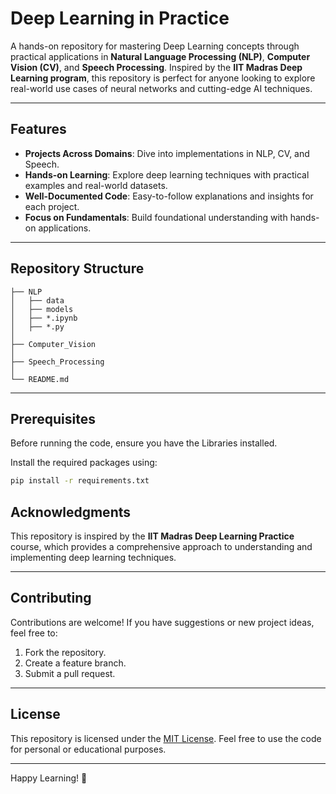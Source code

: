 # Deep Learning in Practice

A hands-on repository for mastering Deep Learning concepts through practical applications in **Natural Language Processing (NLP)**, **Computer Vision (CV)**, and **Speech Processing**. Inspired by the **IIT Madras Deep Learning program**, this repository is perfect for anyone looking to explore real-world use cases of neural networks and cutting-edge AI techniques.

---

## Features

- **Projects Across Domains**: Dive into implementations in NLP, CV, and Speech.
- **Hands-on Learning**: Explore deep learning techniques with practical examples and real-world datasets.
- **Well-Documented Code**: Easy-to-follow explanations and insights for each project.
- **Focus on Fundamentals**: Build foundational understanding with hands-on applications.

---

## Repository Structure

```plaintext
├── NLP
│   ├── data
│   ├── models
│   ├── *.ipynb 
│   ├── *.py 
│
├── Computer_Vision 
│
├── Speech_Processing 
│
└── README.md
```

---

## Prerequisites

Before running the code, ensure you have the Libraries installed.

Install the required packages using:

```bash
pip install -r requirements.txt
```

## Acknowledgments

This repository is inspired by the **IIT Madras Deep Learning Practice** course, which provides a comprehensive approach to understanding and implementing deep learning techniques.

---

## Contributing

Contributions are welcome! If you have suggestions or new project ideas, feel free to:

1. Fork the repository.
2. Create a feature branch.
3. Submit a pull request.

---

## License

This repository is licensed under the [MIT License](LICENSE). Feel free to use the code for personal or educational purposes.

---


Happy Learning! 🚀
